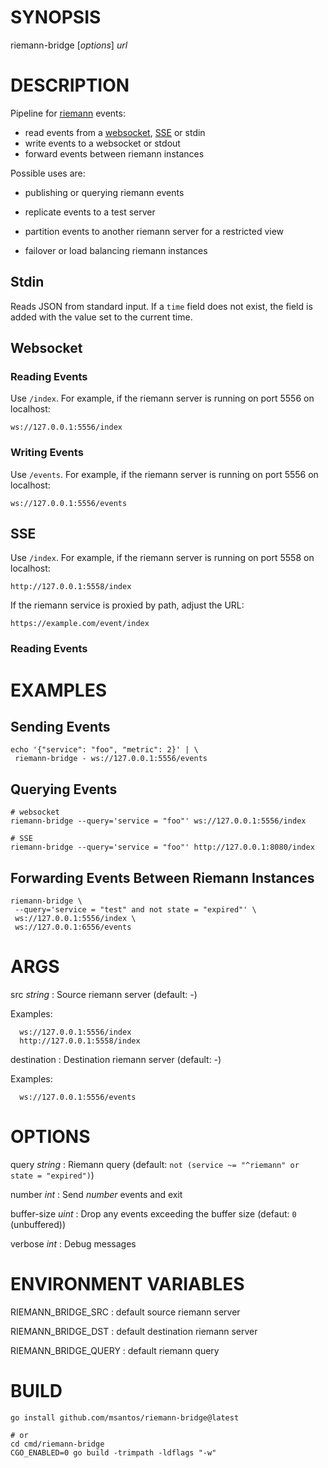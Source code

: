 # SYNOPSIS

riemann-bridge [*options*] *url*

# DESCRIPTION

Pipeline for [riemann](https://riemann.io/) events:

* read events from a [websocket](https://github.com/gorilla/websocket),
  [SSE](https://github.com/donovanhide/eventsource) or stdin
* write events to a websocket or stdout
* forward events between riemann instances

Possible uses are:

* publishing or querying riemann events

* replicate events to a test server

* partition events to another riemann server for a restricted view

* failover or load balancing riemann instances

## Stdin

Reads JSON from standard input. If a `time` field does not exist, the
field is added with the value set to the current time.

## Websocket

### Reading Events

Use `/index`. For example, if the riemann server is running on port 5556
on localhost:

```
ws://127.0.0.1:5556/index
```

### Writing Events

Use `/events`. For example, if the riemann server is running on port 5556
on localhost:

```
ws://127.0.0.1:5556/events
```

## SSE

Use `/index`. For example, if the riemann server is running on port 5558
on localhost:

```
http://127.0.0.1:5558/index
```

If the riemann service is proxied by path, adjust the URL:

```
https://example.com/event/index
```

### Reading Events

# EXAMPLES

## Sending Events

```
echo '{"service": "foo", "metric": 2}' | \
 riemann-bridge - ws://127.0.0.1:5556/events
```

## Querying Events

```
# websocket
riemann-bridge --query='service = "foo"' ws://127.0.0.1:5556/index

# SSE
riemann-bridge --query='service = "foo"' http://127.0.0.1:8080/index
```

## Forwarding Events Between Riemann Instances

```
riemann-bridge \
 --query='service = "test" and not state = "expired"' \
 ws://127.0.0.1:5556/index \
 ws://127.0.0.1:6556/events
```

# ARGS

src *string*
: Source riemann server (default: -)

Examples:

```
  ws://127.0.0.1:5556/index
  http://127.0.0.1:5558/index
```

destination
: Destination riemann server (default: -)

Examples:

```
  ws://127.0.0.1:5556/events
```

# OPTIONS

query *string*
: Riemann query (default: `not (service ~= "^riemann" or state = "expired")`)

number *int*
: Send *number* events and exit

buffer-size *uint*
: Drop any events exceeding the buffer size (defaut: `0` (unbuffered))

verbose *int*
: Debug messages

# ENVIRONMENT VARIABLES

RIEMANN_BRIDGE_SRC
: default source riemann server

RIEMANN_BRIDGE_DST
: default destination riemann server

RIEMANN_BRIDGE_QUERY
: default riemann query

# BUILD

```
go install github.com/msantos/riemann-bridge@latest

# or
cd cmd/riemann-bridge
CGO_ENABLED=0 go build -trimpath -ldflags "-w"
```
